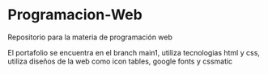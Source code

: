 # Programacion-Web
Repositorio para la materia de programación web

El portafolio se encuentra en el branch main1, utiliza tecnologias html y css, utiliza diseños de la web como icon tables, google fonts y cssmatic
